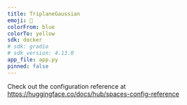 ```yaml
---
title: TriplaneGaussian
emoji: 👀
colorFrom: blue
colorTo: yellow
sdk: docker
# sdk: gradio
# sdk_version: 4.13.0
app_file: app.py
pinned: false
---
```


Check out the configuration reference at https://huggingface.co/docs/hub/spaces-config-reference

